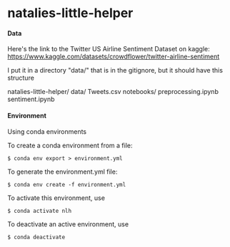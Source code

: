 # natalies-little-helper

#### Data

Here's the link to the Twitter US Airline Sentiment Dataset on kaggle:
https://www.kaggle.com/datasets/crowdflower/twitter-airline-sentiment

I put it in a directory "data/" that is in the gitignore, but it should have this structure

natalies-little-helper/
    data/
        Tweets.csv
    notebooks/
        preprocessing.ipynb
        sentiment.ipynb



#### Environment

Using conda environments 

To create a conda environment from a file:

    $ conda env export > environment.yml

To generate the environment.yml file:

    $ conda env create -f environment.yml

To activate this environment, use

    $ conda activate nlh

To deactivate an active environment, use

    $ conda deactivate
